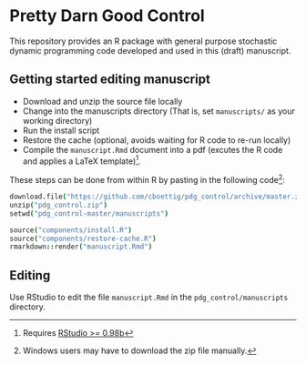 Pretty Darn Good Control
========================

This repository provides an R package with general purpose stochastic dynamic programming code developed
and used in this (draft) manuscript.


Getting started editing manuscript
----------------------------------

- Download and unzip the source file locally
- Change into the manuscripts directory (That is, set `manuscripts/` as your working directory)
- Run the install script
- Restore the cache (optional, avoids waiting for R code to re-run locally)
- Compile the `manuscript.Rmd` document into a pdf (excutes the R code and applies a LaTeX template)[^1].

These steps can be done from within R by pasting in the following code[^2]:

```coffee
download.file("https://github.com/cboettig/pdg_control/archive/master.zip", "pdg_control.zip", "wget")
unzip("pdg_control.zip")
setwd("pdg_control-master/manuscripts")

source("components/install.R")
source("components/restore-cache.R")
rmarkdown::render("manuscript.Rmd")

```

[^1]: Requires [RStudio >= 0.98b](http://www.rstudio.com/ide/download/preview)

[^2]: Windows users may have to download the zip file manually.


Editing
-------

Use RStudio to edit the file `manuscript.Rmd` in the `pdg_control/manuscripts` directory.
